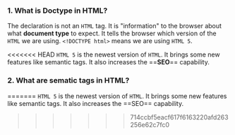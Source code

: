 ### 1. What is Doctype in HTML?

The declaration is not an `HTML` tag. It is "information" to the browser about what **document type** to expect. It tells the browser which version of the `HTML` we are using.
`<!DOCTYPE html>` means we are using `HTML 5`.

<<<<<<< HEAD
`HTML 5` is the newest version of `HTML`. It brings some new features like semantic tags. It also increases the ==**SEO**== capability.

### 2. What are **sematic tags** in HTML?
=======
`HTML 5` is the newest version of `HTML`. It brings some new features like semantic tags. It also increases the ==SEO== capability.
>>>>>>> 714ccbf5eacf617f6163220afd263256e62c7fc0
